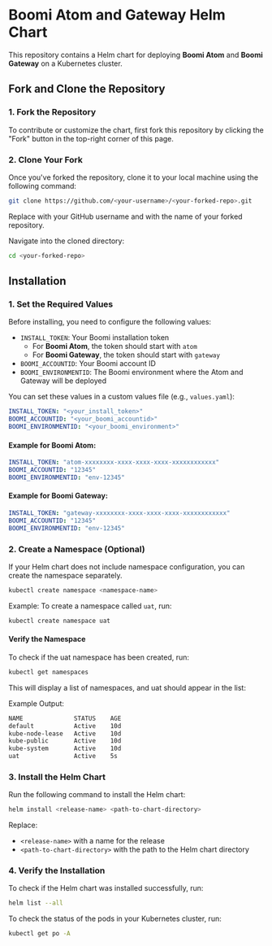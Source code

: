 # Boomi Atom and Gateway Helm Chart

This repository contains a Helm chart for deploying **Boomi Atom** and **Boomi Gateway** on a Kubernetes cluster.

## Fork and Clone the Repository

### 1. Fork the Repository

To contribute or customize the chart, first fork this repository by clicking the "Fork" button in the top-right corner of this page.

### 2. Clone Your Fork

Once you've forked the repository, clone it to your local machine using the following command:

```bash
git clone https://github.com/<your-username>/<your-forked-repo>.git
```
Replace <your-username> with your GitHub username and <your-forked-repo> with the name of your forked repository.

Navigate into the cloned directory:

```bash
cd <your-forked-repo>
```

## Installation

### 1. Set the Required Values

Before installing, you need to configure the following values:
- `INSTALL_TOKEN`: Your Boomi installation token
  - For **Boomi Atom**, the token should start with `atom`
  - For **Boomi Gateway**, the token should start with `gateway`
- `BOOMI_ACCOUNTID`: Your Boomi account ID
- `BOOMI_ENVIRONMENTID`: The Boomi environment where the Atom and Gateway will be deployed

You can set these values in a custom values file (e.g., `values.yaml`):

```yaml
INSTALL_TOKEN: "<your_install_token>"
BOOMI_ACCOUNTID: "<your_boomi_accountid>"
BOOMI_ENVIRONMENTID: "<your_boomi_environment>"
```
#### Example for Boomi Atom:
```yaml
INSTALL_TOKEN: "atom-xxxxxxxx-xxxx-xxxx-xxxx-xxxxxxxxxxxx"
BOOMI_ACCOUNTID: "12345"
BOOMI_ENVIRONMENTID: "env-12345"
```
#### Example for Boomi Gateway:
```yaml
INSTALL_TOKEN: "gateway-xxxxxxxx-xxxx-xxxx-xxxx-xxxxxxxxxxxx"
BOOMI_ACCOUNTID: "12345"
BOOMI_ENVIRONMENTID: "env-12345"
```

### 2. Create a Namespace (Optional)

If your Helm chart does not include namespace configuration, you can create the namespace separately.


```bash
kubectl create namespace <namespace-name>
``` 

Example:
To create a namespace called `uat`, run:

```bash
kubectl create namespace uat
```

#### Verify the Namespace

To check if the uat namespace has been created, run:

```bash
kubectl get namespaces
```
This will display a list of namespaces, and uat should appear in the list:

Example Output:
```bash
NAME              STATUS    AGE
default           Active    10d
kube-node-lease   Active    10d
kube-public       Active    10d
kube-system       Active    10d
uat               Active    5s
```
### 3. Install the Helm Chart

Run the following command to install the Helm chart:

```bash
helm install <release-name> <path-to-chart-directory>
```

Replace:
- `<release-name>` with a name for the release
- `<path-to-chart-directory>` with the path to the Helm chart directory

### 4. Verify the Installation

To check if the Helm chart was installed successfully, run:

```bash
helm list --all
```

To check the status of the pods in your Kubernetes cluster, run:

```bash
kubectl get po -A
```